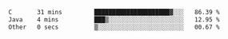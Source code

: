 <!--START_SECTION:waka-->

```txt
C       31 mins         █████████████████████▓░░░   86.39 %
Java    4 mins          ███▒░░░░░░░░░░░░░░░░░░░░░   12.95 %
Other   0 secs          ▒░░░░░░░░░░░░░░░░░░░░░░░░   00.67 %
```

<!--END_SECTION:waka-->
